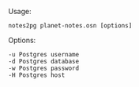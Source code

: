 Usage:
        
    notes2pg planet-notes.osn [options]
        
  Options:
  
    -u Postgres username
    -d Postgres database
    -w Postgres password
    -H Postgres host
